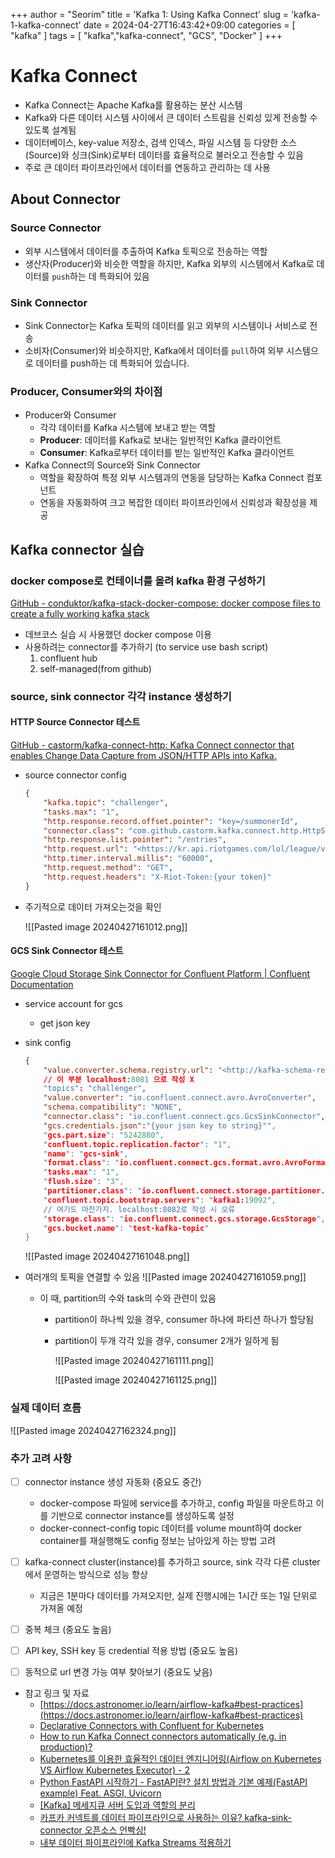 +++
author = "Seorim"
title = 'Kafka 1: Using Kafka Connect'
slug = 'kafka-1-kafka-connect'
date = 2024-04-27T16:43:42+09:00
categories = [
    "kafka"
]
tags = [
    "kafka","kafka-connect", "GCS", "Docker"
]
+++

# Kafka Connect

- Kafka Connect는 Apache Kafka를 활용하는 분산 시스템
- Kafka와 다른 데이터 시스템 사이에서 큰 데이터 스트림을 신뢰성 있게 전송할 수 있도록 설계됨
- 데이터베이스, key-value 저장소, 검색 인덱스, 파일 시스템 등 다양한 소스(Source)와 싱크(Sink)로부터 데이터를 효율적으로 불러오고 전송할 수 있음
- 주로 큰 데이터 파이프라인에서 데이터를 연동하고 관리하는 데 사용
## About Connector
### Source Connector

- 외부 시스템에서 데이터를 추출하여 Kafka 토픽으로 전송하는 역할
- 생산자(Producer)와 비슷한 역할을 하지만, Kafka 외부의 시스템에서 Kafka로 데이터를 `push`하는 데 특화되어 있음

### Sink Connector

- Sink Connector는 Kafka 토픽의 데이터를 읽고 외부의 시스템이나 서비스로 전송
- 소비자(Consumer)와 비슷하지만, Kafka에서 데이터를 `pull`하여 외부 시스템으로 데이터를 push하는 데 특화되어 있습니다.

### Producer,  Consumer와의 차이점

- Producer와 Consumer
	- 각각 데이터를 Kafka 시스템에 보내고 받는 역할 
	- **Producer**: 데이터를 Kafka로 보내는 일반적인 Kafka 클라이언트
	- **Consumer**: Kafka로부터 데이터를 받는 일반적인 Kafka 클라이언트
- Kafka Connect의 Source와 Sink Connector
	- 역할을 확장하여 특정 외부 시스템과의 연동을 담당하는 Kafka Connect 컴포넌트
	- 연동을 자동화하여 크고 복잡한 데이터 파이프라인에서 신뢰성과 확장성을 제공

## Kafka connector 실습

### docker compose로 컨테이너를 올려 kafka 환경 구성하기
    
[GitHub - conduktor/kafka-stack-docker-compose: docker compose files to create a fully working kafka stack](https://github.com/conduktor/kafka-stack-docker-compose)
    
- 데브코스 실습 시 사용했던 docker compose 이용
- 사용하려는 connector를 추가하기 (to service use bash script)
	1. confluent hub
	2. self-managed(from github)
### source, sink connector 각각 instance 생성하기
#### HTTP Source Connector 테스트
        
[GitHub - castorm/kafka-connect-http: Kafka Connect connector that enables Change Data Capture from JSON/HTTP APIs into Kafka.](https://github.com/castorm/kafka-connect-http)
        
- source connector config
	```json
	{
		"kafka.topic": "challenger",
		"tasks.max": "1",
		"http.response.record.offset.pointer": "key=/summonerId",
		"connector.class": "com.github.castorm.kafka.connect.http.HttpSourceConnector",
		"http.response.list.pointer": "/entries",
		"http.request.url": "<https://kr.api.riotgames.com/lol/league/v4/challengerleagues/by-queue/RANKED_SOLO_5x5>",
		"http.timer.interval.millis": "60000",
		"http.request.method": "GET",
		"http.request.headers": "X-Riot-Token:{your token}"
	}			
	```

            
- 주기적으로 데이터 가져오는것을 확인
            
	![[Pasted image 20240427161012.png]]
            
#### GCS Sink Connector 테스트
        
[Google Cloud Storage Sink Connector for Confluent Platform | Confluent Documentation](https://docs.confluent.io/kafka-connectors/gcs-sink/current/overview.html)
        
- service account for gcs    
	- get json key
                
- sink config
            
	```json
	{
		"value.converter.schema.registry.url": "<http://kafka-schema-registry:8081>",
		// 이 부분 localhost:8081 으로 작성 X
		"topics": "challenger",
		"value.converter": "io.confluent.connect.avro.AvroConverter",
		"schema.compatibility": "NONE",
		"connector.class": "io.confluent.connect.gcs.GcsSinkConnector",
		"gcs.credentials.json":"{your json key to string}"",
		"gcs.part.size": "5242880",
		"confluent.topic.replication.factor": "1",
		"name": "gcs-sink",
		"format.class": "io.confluent.connect.gcs.format.avro.AvroFormat",
		"tasks.max": "1",
		"flush.size": "3",
		"partitioner.class": "io.confluent.connect.storage.partitioner.DefaultPartitioner",
		"confluent.topic.bootstrap.servers": "kafka1:19092",
		// 여기도 마찬가지. localhost:8082로 작성 시 오류
		"storage.class": "io.confluent.connect.gcs.storage.GcsStorage",
		"gcs.bucket.name": "test-kafka-topic"
	}
	```
	
	![[Pasted image 20240427161048.png]]
            
- 여러개의 토픽을 연결할 수 있음
	![[Pasted image 20240427161059.png]]
                
	- 이 때, partition의 수와 task의 수와 관련이 있음
		- partition이 하나씩 있을 경우, consumer 하나에 파티션 하나가 할당됨
		- partition이 두개 각각 있을 경우, consumer 2개가 일하게 됨
                
			![[Pasted image 20240427161111.png]]
                
			![[Pasted image 20240427161125.png]]
                
### 실제 데이터 흐름
	    
![[Pasted image 20240427162324.png]]
    
### 추가 고려 사항
    
- [ ] connector instance 생성 자동화 (중요도 중간)
	- docker-compose 파일에 service를 추가하고, config 파일을 마운트하고 이를 기반으로 connector instance를 생성하도록 설정
	- docker-connect-config topic 데이터를 volume mount하여 docker container를 재실행해도 config 정보는 남아있게 하는 방법 고려
- [ ] kafka-connect cluster(instance)를 추가하고 source, sink 각각 다른 cluster에서 운영하는 방식으로 성능 향상
	- 지금은 1분마다 데이터를 가져오지만, 실제 진행시에는 1시간 또는 1일 단위로 가져올 예정
- [ ] 중복 체크 (중요도 높음)
- [ ] API key, SSH key 등 credential 적용 방법 (중요도 높음)        
- [ ] 동적으로 url 변경 가능 여부 찾아보기 (중요도 낮음)
        

- 참고 링크 및 자료
    - [https://docs.astronomer.io/learn/airflow-kafka#best-practices](https://docs.astronomer.io/learn/airflow-kafka#best-practices)
	- [Declarative Connectors with Confluent for Kubernetes](https://www.confluent.io/blog/declarative-connectors-with-confluent-for-kubernetes/)
	- [How to run Kafka Connect connectors automatically (e.g. in production)?](https://stackoverflow.com/questions/56474734/how-to-run-kafka-connect-connectors-automatically-e-g-in-production)
    - [Kubernetes를 이용한 효율적인 데이터 엔지니어링(Airflow on Kubernetes VS Airflow Kubernetes Executor) - 2](https://engineering.linecorp.com/ko/blog/data-engineering-with-airflow-k8s-2)
    - [Python FastAPI 시작하기 - FastAPI란? 설치 방법과 기본 예제(FastAPI example) Feat. ASGI, Uvicorn](https://lsjsj92.tistory.com/648)
    - [[Kafka] 메세지큐 서버 도입과 역할의 분리](https://ppaksang.tistory.com/25)
    - [카프카 커넥트를 데이터 파이프라인으로 사용하는 이유? kafka-sink-connector 오픈소스 언빡싱!](https://tech.kakao.com/2023/01/12/introduce-kafka-sink-connector/)
    - [내부 데이터 파이프라인에 Kafka Streams 적용하기](https://engineering.linecorp.com/ko/blog/applying-kafka-streams-for-internal-message-delivery-pipeline)
